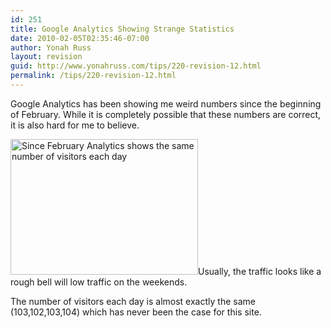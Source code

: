 ```yaml
---
id: 251
title: Google Analytics Showing Strange Statistics
date: 2010-02-05T02:35:46-07:00
author: Yonah Russ
layout: revision
guid: http://www.yonahruss.com/tips/220-revision-12.html
permalink: /tips/220-revision-12.html
---
```

Google Analytics has been showing me weird numbers since the beginning of February. While it is completely possible that these numbers are correct, it is also hard for me to believe.

[<img class="alignleft size-medium wp-image-223" title="AnalyticsStats" src="http://www.yonahruss.com/wordpress/wp-content/uploads/2010/02/AnalyticsStats1-300x217.jpg" alt="Since February Analytics shows the same number of visitors each day" width="300" height="217" />](http://www.yonahruss.com/wordpress/wp-content/uploads/2010/02/AnalyticsStats1.jpg)Usually, the traffic looks like a rough bell will low traffic on the weekends.

The number of visitors each day is almost exactly the same (103,102,103,104) which has never been the case for this site.